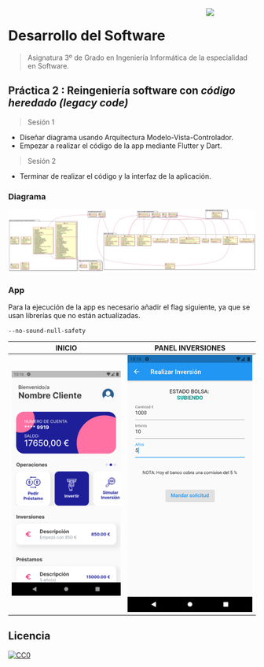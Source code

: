 <img src="https://secretariageneral.ugr.es/pages/ivc/descarga/_img/vertical/ugrmarca01color_2/!/download" align="right" width="20%" />

# Desarrollo del Software
> Asignatura 3º de Grado en Ingeniería Informática de la especialidad en Software.

## Práctica 2 : Reingeniería software con *código heredado (legacy code)*

> Sesión 1

- Diseñar diagrama usando Arquitectura Modelo-Vista-Controlador.
- Empezar a realizar el código de la app mediante Flutter y Dart.

> Sesión 2

- Terminar de realizar el código y la interfaz de la aplicación.

### Diagrama
![Diagrama](./assets/svg/diagrama.svg)

### App
Para la ejecución de la app es necesario añadir el flag siguiente, ya que se usan librerías que no están
actualizadas.
```
--no-sound-null-safety
```

| INICIO  | PANEL INVERSIONES | 
| ------------- | ------------- |
| ![](./assets/images/principal.png)  | ![](./assets/images/inversiones.png) |

## Licencia
[![CC0](https://licensebuttons.net/l/by-nc-nd/4.0/88x31.png)](http://creativecommons.org/licenses/by-nc-nd/4.0/)
